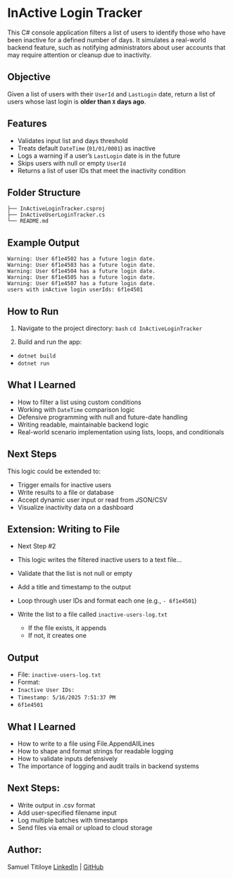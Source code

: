 # InActive Login Tracker

This C# console application filters a list of users to identify those who have been inactive for a defined number of days. It simulates a real-world backend feature, such as notifying administrators about user accounts that may require attention or cleanup due to inactivity.


## Objective

Given a list of users with their `UserId` and `LastLogin` date, return a list of users whose last login is **older than `X` days ago**.


## Features

- Validates input list and days threshold
- Treats default `DateTime` (`01/01/0001`) as inactive
- Logs a warning if a user’s `LastLogin` date is in the future
- Skips users with null or empty `UserId`
- Returns a list of user IDs that meet the inactivity condition


## Folder Structure
```InActiveLoginTracker/ 
├── InActiveLoginTracker.csproj 
├── InActiveUserLoginTracker.cs 
└── README.md
```

## Example Output

```Warning: User 6f1e4500 has a future login date. 
Warning: User 6f1e4502 has a future login date.
Warning: User 6f1e4503 has a future login date. 
Warning: User 6f1e4504 has a future login date. 
Warning: User 6f1e4505 has a future login date. 
Warning: User 6f1e4507 has a future login date. 
users with inActive login userIds: 6f1e4501
```

## How to Run

1. Navigate to the project directory:
   ```bash```
   ```cd InActiveLoginTracker```

2. Build and run the app:  
 - ```dotnet build```
 - ```dotnet run```

## What I Learned
- How to filter a list using custom conditions
- Working with ```DateTime``` comparison logic
- Defensive programming with null and future-date handling
- Writing readable, maintainable backend logic
- Real-world scenario implementation using lists, loops, and conditionals

## Next Steps
This logic could be extended to:
- Trigger emails for inactive users
- Write results to a file or database
- Accept dynamic user input or read from JSON/CSV
- Visualize inactivity data on a dashboard


## Extension: Writing to File
- Next Step #2
- This logic writes the filtered inactive users to a text file...

- Validate that the list is not null or empty
- Add a title and timestamp to the output
- Loop through user IDs and format each one (e.g., `- 6f1e4501`)
- Write the list to a file called `inactive-users-log.txt`
  - If the file exists, it appends
  - If not, it creates one

## Output

- File: `inactive-users-log.txt`
- Format:
- ```Inactive User IDs:``` 
- ```Timestamp: 5/16/2025 7:51:37 PM```
- ```6f1e4501```

## What I Learned
- How to write to a file using File.AppendAllLines
- How to shape and format strings for readable logging
- How to validate inputs defensively
- The importance of logging and audit trails in backend systems

## Next Steps:
- Write output in .csv format
- Add user-specified filename input
- Log multiple batches with timestamps
- Send files via email or upload to cloud storage


## Author: 
Samuel Titiloye
[LinkedIn](https://www.linkedin.com/in/samueltitiloye/) | [GitHub](https://github.com/samuelotitiloye)